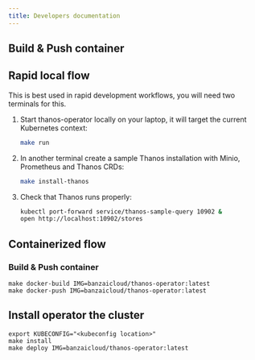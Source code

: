 ```yaml
---
title: Developers documentation
---
```


## Build & Push container

## Rapid local flow

This is best used in rapid development workflows, you will need two terminals for this.

1. Start thanos-operator locally on your laptop, it will target the current Kubernetes context:

    ```bash
    make run
    ```

2. In another terminal create a sample Thanos installation with Minio, Prometheus and Thanos CRDs:

    ```bash
    make install-thanos
    ```

3. Check that Thanos runs properly:
    ```bash
    kubectl port-forward service/thanos-sample-query 10902 &
    open http://localhost:10902/stores
    ```

## Containerized flow

### Build & Push container
```
make docker-build IMG=banzaicloud/thanos-operator:latest
make docker-push IMG=banzaicloud/thanos-operator:latest
```

## Install operator the cluster

```
export KUBECONFIG="<kubeconfig location>"
make install
make deploy IMG=banzaicloud/thanos-operator:latest
```
